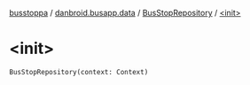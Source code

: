[busstoppa](../../index.md) / [danbroid.busapp.data](../index.md) / [BusStopRepository](index.md) / [&lt;init&gt;](./-init-.md)

# &lt;init&gt;

`BusStopRepository(context: Context)`